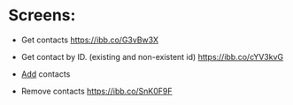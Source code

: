 # Screens:

- Get contacts
  https://ibb.co/G3vBw3X

- Get contact by ID. (existing and non-existent id)
  https://ibb.co/cYV3kvG

- [Add](https://ibb.co/K7THrdX) contacts

- Remove contacts
  https://ibb.co/SnK0F9F
